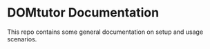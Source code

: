 # DOMtutor Documentation

This repo contains some general documentation on setup and usage scenarios.
